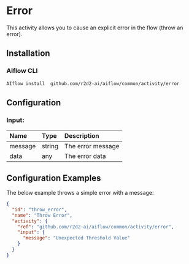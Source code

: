  <!-- 
title: Error
weight: 4610
-->

# Error
This activity allows you to cause an explicit error in the flow (throw an error).


## Installation

### AIflow CLI
```bash
AIflow install  github.com/r2d2-ai/aiflow/common/activity/error
```

## Configuration

### Input:
| Name     | Type   | Description
|:---      | :---   | :---    
| message  | string | The error message         
| data     | any    | The error data

## Configuration Examples
The below example throws a simple error with a message:

```json
{
  "id": "throw_error",
  "name": "Throw Error",
  "activity": {
    "ref": "github.com/r2d2-ai/aiflow/common/activity/error",
    "input": {
      "message": "Unexpected Threshold Value"
    }
  }
}
```